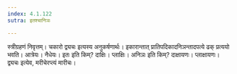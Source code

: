 ```yaml
---
index: 4.1.122
sutra: इतश्चानिञः

---
```

स्त्रीग्रहणं निवृत्तम्। चकारो द्व्यचः इत्यस्य अनुकर्षणार्थः। इकारान्तात् प्रातिपदिकादनिञन्तादपत्ये ढक् प्रत्ययो भवति। आत्रेयः। नैधेयः। इतः इति किम्? दाक्षिः। प्लाक्षिः। अनिञः इति किम्? दाक्षायणः। प्लाक्षायणः। द्व्यचः इत्येव, मरीचेरप्त्यं मारीचः।